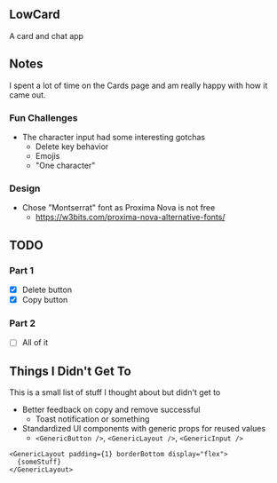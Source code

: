 ## LowCard

A card and chat app

## Notes

I spent a lot of time on the Cards page and am really happy with how it came out.

### Fun Challenges

- The character input had some interesting gotchas
  - Delete key behavior
  - Emojis
  - "One character"

### Design

- Chose "Montserrat" font as Proxima Nova is not free
  - https://w3bits.com/proxima-nova-alternative-fonts/

## TODO

### Part 1

- [x] Delete button
- [x] Copy button

### Part 2

- [ ] All of it

## Things I Didn't Get To

This is a small list of stuff I thought about but didn't get to

- Better feedback on copy and remove successful
  - Toast notification or something
- Standardized UI components with generic props for reused values
  - `<GenericButton />`, `<GenericLayout />`, `<GenericInput />`

```tsx
<GenericLayout padding={1} borderBottom display="flex">
  {someStuff}
</GenericLayout>
```
